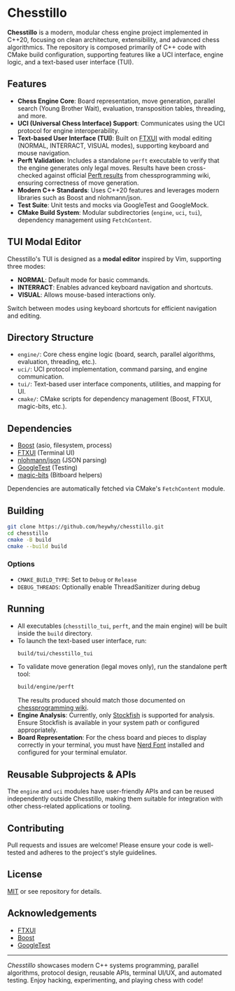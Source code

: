 # Chesstillo

**Chesstillo** is a modern, modular chess engine project implemented in C++20, focusing on clean architecture, extensibility, and advanced chess algorithmics. The repository is composed primarily of C++ code with CMake build configuration, supporting features like a UCI interface, engine logic, and a text-based user interface (TUI).

## Features

- **Chess Engine Core**: Board representation, move generation, parallel search (Young Brother Wait), evaluation, transposition tables, threading, and more.
- **UCI (Universal Chess Interface) Support**: Communicates using the UCI protocol for engine interoperability.
- **Text-based User Interface (TUI)**: Built on [FTXUI](https://github.com/ArthurSonzogni/ftxui) with modal editing (NORMAL, INTERRACT, VISUAL modes), supporting keyboard and mouse navigation.
- **Perft Validation**: Includes a standalone `perft` executable to verify that the engine generates only legal moves. Results have been cross-checked against official [Perft results](https://www.chessprogramming.org/Perft_Results) from chessprogramming wiki, ensuring correctness of move generation.
- **Modern C++ Standards**: Uses C++20 features and leverages modern libraries such as Boost and nlohmann/json.
- **Test Suite**: Unit tests and mocks via GoogleTest and GoogleMock.
- **CMake Build System**: Modular subdirectories (`engine`, `uci`, `tui`), dependency management using `FetchContent`.

## TUI Modal Editor

Chesstillo's TUI is designed as a **modal editor** inspired by Vim, supporting three modes:

- **NORMAL**: Default mode for basic commands.
- **INTERRACT**: Enables advanced keyboard navigation and shortcuts.
- **VISUAL**: Allows mouse-based interactions only.

Switch between modes using keyboard shortcuts for efficient navigation and editing.

## Directory Structure

- `engine/`: Core chess engine logic (board, search, parallel algorithms, evaluation, threading, etc.).
- `uci/`: UCI protocol implementation, command parsing, and engine communication.
- `tui/`: Text-based user interface components, utilities, and mapping for UI.
- `cmake/`: CMake scripts for dependency management (Boost, FTXUI, magic-bits, etc.).

## Dependencies

- [Boost](https://github.com/boostorg/boost) (asio, filesystem, process)
- [FTXUI](https://github.com/ArthurSonzogni/ftxui) (Terminal UI)
- [nlohmann/json](https://github.com/nlohmann/json) (JSON parsing)
- [GoogleTest](https://github.com/google/googletest) (Testing)
- [magic-bits](https://github.com/goutham/magic-bits) (Bitboard helpers)

Dependencies are automatically fetched via CMake's `FetchContent` module.

## Building

```bash
git clone https://github.com/heywhy/chesstillo.git
cd chesstillo
cmake -B build
cmake --build build
```

### Options

- `CMAKE_BUILD_TYPE`: Set to `Debug` or `Release`
- `DEBUG_THREADS`: Optionally enable ThreadSanitizer during debug

## Running

- All executables (`chesstillo_tui`, `perft`, and the main engine) will be built inside the `build` directory.
- To launch the text-based user interface, run:
  ```bash
  build/tui/chesstillo_tui
  ```
- To validate move generation (legal moves only), run the standalone perft tool:
  ```bash
  build/engine/perft
  ```
  The results produced should match those documented on [chessprogramming wiki](https://www.chessprogramming.org/Perft_Results).
- **Engine Analysis**: Currently, only [Stockfish](https://stockfishchess.org/) is supported for analysis. Ensure Stockfish is available in your system path or configured appropriately.
- **Board Representation**: For the chess board and pieces to display correctly in your terminal, you must have [Nerd Font](https://www.nerdfonts.com/) installed and configured for your terminal emulator.

## Reusable Subprojects & APIs

The `engine` and `uci` modules have user-friendly APIs and can be reused independently outside Chesstillo, making them suitable for integration with other chess-related applications or tooling.

## Contributing

Pull requests and issues are welcome! Please ensure your code is well-tested and adheres to the project's style guidelines.

## License

[MIT](LICENSE) or see repository for details.

## Acknowledgements

- [FTXUI](https://github.com/ArthurSonzogni/ftxui)
- [Boost](https://www.boost.org/)
- [GoogleTest](https://github.com/google/googletest)

---

*Chesstillo* showcases modern C++ systems programming, parallel algorithms, protocol design, reusable APIs, terminal UI/UX, and automated testing. Enjoy hacking, experimenting, and playing chess with code!

